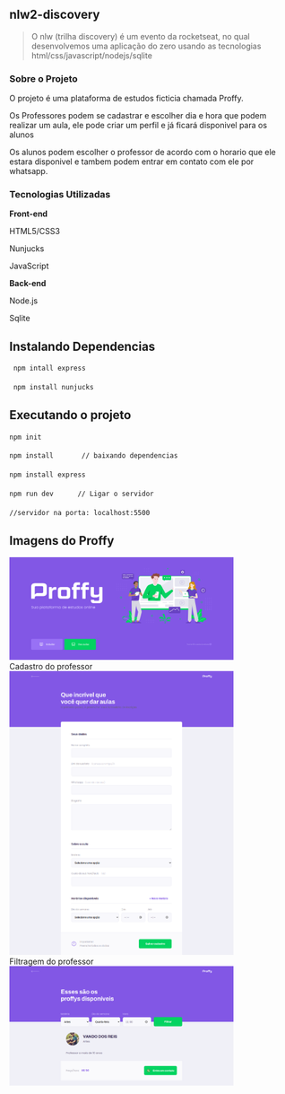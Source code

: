 ## nlw2-discovery

> O nlw (trilha discovery) é um evento da rocketseat, no qual desenvolvemos uma aplicação do zero usando as tecnologias html/css/javascript/nodejs/sqlite

### Sobre o Projeto

O projeto é uma plataforma de estudos ficticia chamada Proffy.

Os Professores podem se cadastrar e escolher dia e hora que podem realizar um aula, ele pode criar um perfil e já ficará disponivel para os alunos

Os alunos podem escolher o professor de acordo com o horario que ele estara disponivel e tambem podem entrar em contato com ele por whatsapp.

### Tecnologias Utilizadas

**Front-end**

HTML5/CSS3

Nunjucks

JavaScript

**Back-end**

Node.js

Sqlite

## Instalando Dependencias

```sh
 npm intall express

 npm install nunjucks
```

## Executando o projeto

```sh
npm init

npm install       // baixando dependencias

npm install express

npm run dev      // Ligar o servidor

//servidor na porta: localhost:5500
```

## Imagens do Proffy

<div>
  <img src="./design/home.png" width="400px">
</div>
Cadastro do professor
<div>
  <img src="./design/form.png" width="400px">
</div>
Filtragem do professor
<div>
  <img src="./design/mostraProfessor.png" width="400px">
</div>
